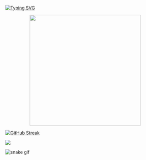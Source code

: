 

[![Typing SVG](https://readme-typing-svg.herokuapp.com?font=Roboto+Mono&size=22&pause=1000&color=F72761&width=435&lines=Hiya%F0%9F%91%8B+My+name+is+Jessica+Yve+;I'm+33+years+old+and+from+Brazil;Welcome+to+my+Github+%F0%9F%9A%80)](https://git.io/typing-svg)




<div align="center">
<img  width="350" src="https://user-images.githubusercontent.com/111311228/210553289-f1246356-1a21-4504-bf18-b3c522d1745e.png"/>
  </div>




[![GitHub Streak](https://github-readme-streak-stats.herokuapp.com?user=jessicayve&theme=radical)](https://git.io/streak-stats)




<img src="{[BadgeURLHere](https://img.shields.io/badge/Codecov-F01F7A?style=for-the-badge&logo=Codecov&logoColor=white
)}" />

![snake gif](https://github.com/jessicayve/jessicayve/blob/output/github-contribution-grid-snake.svg)
